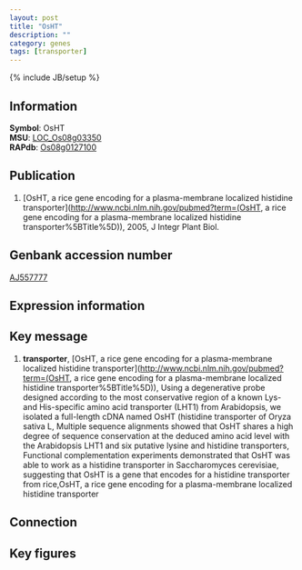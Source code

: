 ```yaml
---
layout: post
title: "OsHT"
description: ""
category: genes
tags: [transporter]
---
```

{% include JB/setup %}

## Information
__Symbol__: OsHT  
__MSU__: [LOC_Os08g03350](http://rice.plantbiology.msu.edu/cgi-bin/ORF_infopage.cgi?orf=LOC_Os08g03350)  
__RAPdb__: [Os08g0127100](http://rapdb.dna.affrc.go.jp/viewer/gbrowse_details/irgsp1?name=Os08g0127100)  

## Publication
1. [OsHT, a rice gene encoding for a plasma-membrane localized histidine transporter](http://www.ncbi.nlm.nih.gov/pubmed?term=(OsHT, a rice gene encoding for a plasma-membrane localized histidine transporter%5BTitle%5D)), 2005, J Integr Plant Biol.

## Genbank accession number
[AJ557777](http://www.ncbi.nlm.nih.gov/nuccore/AJ557777)

## Expression information

## Key message
1. __transporter__, [OsHT, a rice gene encoding for a plasma-membrane localized histidine transporter](http://www.ncbi.nlm.nih.gov/pubmed?term=(OsHT, a rice gene encoding for a plasma-membrane localized histidine transporter%5BTitle%5D)), Using a degenerative probe designed according to the most conservative region of a known Lys- and His-specific amino acid transporter (LHT1) from Arabidopsis, we isolated a full-length cDNA named OsHT (histidine transporter of Oryza sativa L, Multiple sequence alignments showed that OsHT shares a high degree of sequence conservation at the deduced amino acid level with the Arabidopsis LHT1 and six putative lysine and histidine transporters, Functional complementation experiments demonstrated that OsHT was able to work as a histidine transporter in Saccharomyces cerevisiae, suggesting that OsHT is a gene that encodes for a histidine transporter from rice,OsHT, a rice gene encoding for a plasma-membrane localized histidine transporter

## Connection

## Key figures



